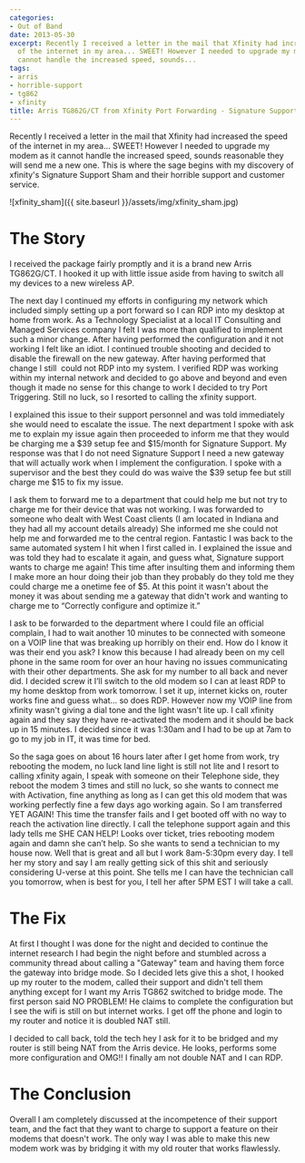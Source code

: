 ```yaml
---
categories:
- Out of Band
date: 2013-05-30
excerpt: Recently I received a letter in the mail that Xfinity had increased the speed
  of the internet in my area... SWEET! However I needed to upgrade my modem as it
  cannot handle the increased speed, sounds...
tags:
- arris
- horrible-support
- tg862
- xfinity
title: Arris TG862G/CT from Xfinity Port Forwarding - Signature Support Sham
---
```


Recently I received a letter in the mail that Xfinity had increased the speed of the internet in my area... SWEET! However I needed to upgrade my modem as it cannot handle the increased speed, sounds reasonable they will send me a new one. This is where the sage begins with my discovery of xfinity's Signature Support Sham and their horrible support and customer service.

![xfinity_sham]({{ site.baseurl }}/assets/img/xfinity_sham.jpg)

# The Story

I received the package fairly promptly and it is a brand new Arris TG862G/CT. I hooked it up with little issue aside from having to switch all my devices to a new wireless AP.

The next day I continued my efforts in configuring my network which included simply setting up a port forward so I can RDP into my desktop at home from work. As a Technology Specialist at a local IT Consulting and Managed Services company I felt I was more than qualified to implement such a minor change. After having performed the configuration and it not working I felt like an idiot. I continued trouble shooting and decided to disable the firewall on the new gateway. After having performed that change I still  could not RDP into my system. I verified RDP was working within my internal network and decided to go above and beyond and even though it made no sense for this change to work I decided to try Port Triggering. Still no luck, so I resorted to calling the xfinity support.<!--more-->

I explained this issue to their support personnel and was told immediately she would need to escalate the issue. The next department I spoke with ask me to explain my issue again then proceeded to inform me that they would be charging me a $39 setup fee and $15/month for Signature Support. My response was that I do not need Signature Support I need a new gateway that will actually work when I implement the configuration. I spoke with a supervisor and the best they could do was waive the $39 setup fee but still charge me $15 to fix my issue.

I ask them to forward me to a department that could help me but not try to charge me for their device that was not working. I was forwarded to someone who dealt with West Coast clients (I am located in Indiana and they had all my account details already) She informed me she could not help me and forwarded me to the central region. Fantastic I was back to the same automated system I hit when I first called in. I explained the issue and was told they had to escalate it again, and guess what, Signature support wants to charge me again! This time after insulting them and informing them I make more an hour doing their job than they probably do they told me they could charge me a onetime fee of $5. At this point it wasn't about the money it was about sending me a gateway that didn't work and wanting to charge me to “Correctly configure and optimize it.”

I ask to be forwarded to the department where I could file an official complain, I had to wait another 10 minutes to be connected with someone on a VOIP line that was breaking up horribly on their end. How do I know it was their end you ask? I know this because I had already been on my cell phone in the same room for over an hour having no issues communicating with their other departments. She ask for my number to all back and never did. I decided screw it I’ll switch to the old modem so I can at least RDP to my home desktop from work tomorrow. I set it up, internet kicks on, router works fine and guess what… so does RDP. However now my VOIP line from xfinity wasn't giving a dial tone and the light wasn't lite up. I call xfinity again and they say they have re-activated the modem and it should be back up in 15 minutes. I decided since it was 1:30am and I had to be up at 7am to go to my job in IT, it was time for bed.

So the saga goes on about 16 hours later after I get home from work, try rebooting the modem, no luck land line light is still not lite and I resort to calling xfinity again, I speak with someone on their Telephone side, they reboot the modem 3 times and still no luck, so she wants to connect me with Activation, fine anything as long as I can get this old modem that was working perfectly fine a few days ago working again. So I am transferred YET AGAIN! This time the transfer fails and I get booted off with no way to reach the activation line directly. I call the telephone support again and this lady tells me SHE CAN HELP! Looks over ticket, tries rebooting modem again and damn she can’t help. So she wants to send a technician to my house now. Well that is great and all but I work 8am-5:30pm every day. I tell her my story and say I am really getting sick of this shit and seriously considering U-verse at this point. She tells me I can have the technician call you tomorrow, when is best for you, I tell her after 5PM EST I will take a call.

# The Fix

At first I thought I was done for the night and decided to continue the internet research I had begin the night before and stumbled across a community thread about calling a "Gateway" team and having them force the gateway into bridge mode. So I decided lets give this a shot, I hooked up my router to the modem, called their support and didn't tell them anything except for I want my Arris TG862 switched to bridge mode. The first person said NO PROBLEM! He claims to complete the configuration but I see the wifi is still on but internet works. I get off the phone and login to my router and notice it is doubled NAT still.

I decided to call back, told the tech hey I ask for it to be bridged and my router is still being NAT from the Arris device. He looks, performs some more configuration and OMG!! I finally am not double NAT and I can RDP.

# The Conclusion

Overall I am completely discussed at the incompetence of their support team, and the fact that they want to charge to support a feature on their modems that doesn't work. The only way I was able to make this new modem work was by bridging it with my old router that works flawlessly.
